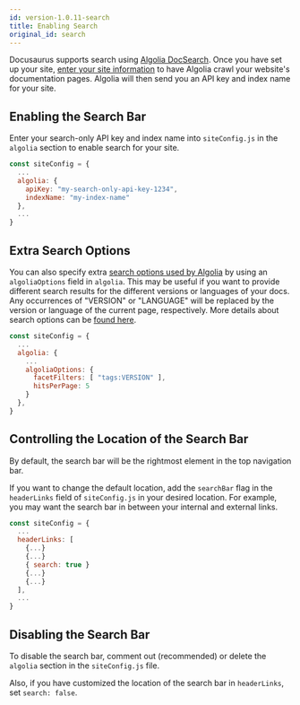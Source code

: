 ```yaml
---
id: version-1.0.11-search
title: Enabling Search
original_id: search
---
```


Docusaurus supports search using [Algolia DocSearch](https://community.algolia.com/docsearch/). Once you have set up your site, [enter your site information](https://community.algolia.com/docsearch/) to have Algolia crawl your website's documentation pages. Algolia will then send you an API key and index name for your site.

## Enabling the Search Bar

Enter your search-only API key and index name into `siteConfig.js` in the `algolia` section to enable search for your site.

```js
const siteConfig = {
  ...
  algolia: {
    apiKey: "my-search-only-api-key-1234",
    indexName: "my-index-name"
  },
  ...
}
```

## Extra Search Options

You can also specify extra [search options used by Algolia](https://community.algolia.com/docsearch/documentation/) by using an `algoliaOptions` field in `algolia`. This may be useful if you want to provide different search results for the different versions or languages of your docs. Any occurrences of "VERSION" or "LANGUAGE" will be replaced by the version or language of the current page, respectively. More details about search options can be [found here](https://www.algolia.com/doc/api-reference/api-parameters/#overview).

```js
const siteConfig = {
  ...
  algolia: {
    ...
    algoliaOptions: {
      facetFilters: [ "tags:VERSION" ],
      hitsPerPage: 5
    }
  },
}
```

## Controlling the Location of the Search Bar

By default, the search bar will be the rightmost element in the top navigation bar.

If you want to change the default location, add the `searchBar` flag in the `headerLinks` field of `siteConfig.js` in your desired location. For example, you may want the search bar in between your internal and external links.

```js
const siteConfig = {
  ...
  headerLinks: [
    {...}
    {...}
    { search: true }
    {...}
    {...}
  ],
  ...
}
```

## Disabling the Search Bar

To disable the search bar, comment out (recommended) or delete the `algolia` section in the `siteConfig.js` file.

Also, if you have customized the location of the search bar in `headerLinks`, set `search: false`.

